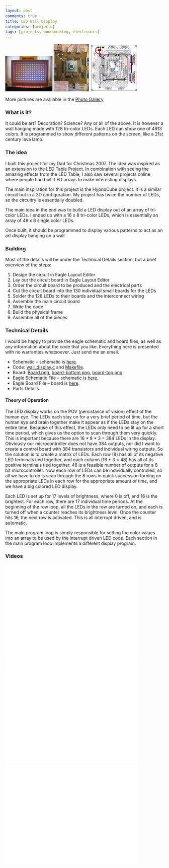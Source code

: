 ```yaml
---
layout: post
comments: true
title: LED Wall Display
categories: [projects]
tags: [projects, woodworking, electronics]
---
```

<div class="row">
		<a href="/images/oldprojects/lrledframe.jpg" class="fancybox" rel="clock"><img src="/images/oldprojects/lrledframe-150x112.jpg" alt="LED wall frame."></a>
		<a href="/images/oldprojects/circuit.jpg" class="fancybox" rel="clock"><img src="/images/oldprojects/circuit-tn.jpg" alt="LED wall frame circuit."></a>
		<a href="/images/oldprojects/walldisplay/board.png" class="fancybox" rel="clock"><img src="/images/oldprojects/walldisplay/board-tn.png" alt="LED wall frame board."></a>
</div>


More pictures are available in the [Photo Gallery](http://gallery.chuckhays.net/Projects/Ledwalldisplay)

### What is it?

It could be art? Decoration? Science? Any or all of the above. It is however a wall hanging made with 128 tri-color LEDs. Each LED can show one of 4913 colors. It is programmed to show different patterns on the screen, like a 21st century lava lamp.

### The idea

I built this project for my Dad for Christmas 2007. The idea was inspired as an extension to the LED Table Project. In combination with seeing the amazing effects from the LED Table, I also saw several projects online where people had built LED arrays to make interesting displays.

The main inspiration for this project is the HypnoCube project. It is a similar circuit but in a 3D configuration. My project has twice the number of LEDs, so the circuitry is essentially doubled.

The main idea in the end was to build a LED display out of an array of tri-color LEDs. I ended up with a 16 x 8 tri-color LEDs, which is essentially an array of 48 x 8 single color LEDs.

Once built, it should be programmed to display various patterns to act as an art display hanging on a wall.

### Building

Most of the details will be under the Technical Details section, but a brief overview of the steps:

1. Design the circuit in Eagle Layout Editor
1. Lay out the circuit board in Eagle Layout Editor
1. Order the circuit board to be produced and the electrical parts
1. Cut the circuit board into the 130 individual small boards for the LEDs
1. Solder the 128 LEDs to their boards and the interconnect wiring
1. Assemble the main circuit board
1. Write the code
1. Build the physical frame
1. Assemble all of the pieces

### Technical Details

I would be happy to provide the eagle schematic and board files, as well as any information about the code that you like. Everything here is presented with no warranties whatsoever. Just send me an email.

* Schematic – schematic is [here](/images/oldprojects/walldisplay/schematic.pdf).
* Code: [wall_display.c](/images/oldprojects/walldisplay/wall_display.c) and [Makefile](/images/oldprojects/walldisplay/Makefile).
* Board: [Board.png](/images/oldprojects/walldisplay/board.png), [board-bottom.png](/images/oldprojects/walldisplay/board-bottom.png), [board-top.png](/images/oldprojects/walldisplay/board-top.png)
* Eagle Schematic File – schematic is [here](/images/oldprojects/walldisplay/led%20wall%20display.sch).
* Eagle Board File – board is [here](/images/oldprojects/walldisplay/led%20wall%20display.brd).
* Parts Details

#### Theory of Operation

The LED display works on the POV (persistance of vision) effect of the human eye. The LEDs each stay on for a very brief period of time, but the human eye and brain together make it appear as if the LEDs stay on the entire time. Because of this effect, the LEDs only need to be lit up for a short time period, which gives us the option to scan through them very quickly. This is important because there are 16 * 8 * 3 = 384 LEDs in the display. Obviously our microcontroller does not have 384 outputs, nor did I want to create a control board with 384 transistors and individual wiring outputs. So the solution is to create a matrix of LEDs. Each row (8) has all of its negative LED terminals tied together, and each column (16 * 3 = 48) has all of its positive terminals tied together. 48 is a feasible number of outputs for a 8 bit microcontroller. Now each row of LEDs can be individually controlled, so all we have to do is scan through the 8 rows in quick succession turning on the appropriate LEDs in each row for the appropriate amount of time, and we have a big colored LED display.

Each LED is set up for 17 levels of brightness, where 0 is off, and 16 is the brightest. For each row, there are 17 individual time periods. At the beginning of the row loop, all the LEDs in the row are turned on, and each is turned off when a counter reaches its brightness level. Once the counter hits 16, the next row is activated. This is all interrupt driven, and is automatic.

The main program loop is simply responsible for setting the color values into an array to be used by the interrupt driven LED code. Each section in the main program loop implements a different display program.

### Videos

<iframe width="420" height="315" src="//www.youtube.com/embed/VbZ9MvIfXMc?rel=0" frameborder="0" allowfullscreen></iframe>
<br />

<iframe width="420" height="315" src="//www.youtube.com/embed/dameqSAhrmw?rel=0" frameborder="0" allowfullscreen></iframe>

<br />
<iframe width="420" height="315" src="//www.youtube.com/embed/aT5dvZuw2SM?rel=0" frameborder="0" allowfullscreen></iframe>
<br />

